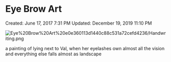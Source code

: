 # Eye Brow Art

Created: June 17, 2017 7:31 PM
Updated: December 19, 2019 11:10 PM

![Eye%20Brow%20Art%20e0e360113d1440c88c531a72cefd4236/Handwriting.png](Handwriting.png)

a painting of lying next to Val, when her eyelashes own almost all the vision and everything else falls almost as landscape